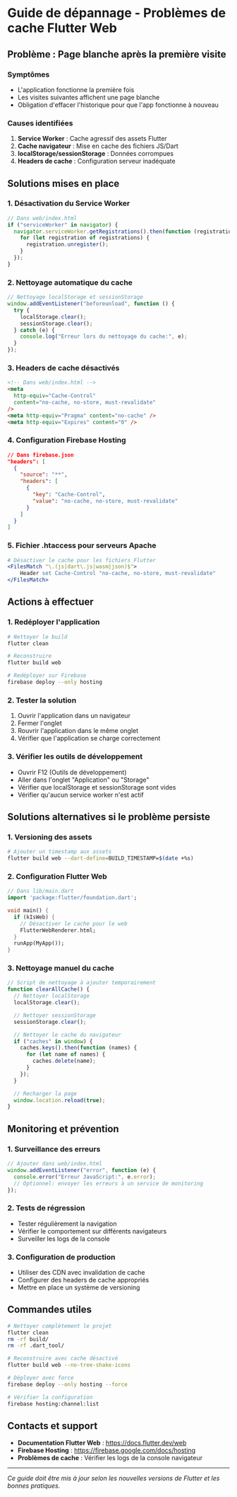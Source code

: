 # Guide de dépannage - Problèmes de cache Flutter Web

## Problème : Page blanche après la première visite

### Symptômes

- L'application fonctionne la première fois
- Les visites suivantes affichent une page blanche
- Obligation d'effacer l'historique pour que l'app fonctionne à nouveau

### Causes identifiées

1. **Service Worker** : Cache agressif des assets Flutter
2. **Cache navigateur** : Mise en cache des fichiers JS/Dart
3. **localStorage/sessionStorage** : Données corrompues
4. **Headers de cache** : Configuration serveur inadéquate

## Solutions mises en place

### 1. **Désactivation du Service Worker**

```javascript
// Dans web/index.html
if ("serviceWorker" in navigator) {
  navigator.serviceWorker.getRegistrations().then(function (registrations) {
    for (let registration of registrations) {
      registration.unregister();
    }
  });
}
```

### 2. **Nettoyage automatique du cache**

```javascript
// Nettoyage localStorage et sessionStorage
window.addEventListener("beforeunload", function () {
  try {
    localStorage.clear();
    sessionStorage.clear();
  } catch (e) {
    console.log("Erreur lors du nettoyage du cache:", e);
  }
});
```

### 3. **Headers de cache désactivés**

```html
<!-- Dans web/index.html -->
<meta
  http-equiv="Cache-Control"
  content="no-cache, no-store, must-revalidate"
/>
<meta http-equiv="Pragma" content="no-cache" />
<meta http-equiv="Expires" content="0" />
```

### 4. **Configuration Firebase Hosting**

```json
// Dans firebase.json
"headers": [
  {
    "source": "**",
    "headers": [
      {
        "key": "Cache-Control",
        "value": "no-cache, no-store, must-revalidate"
      }
    ]
  }
]
```

### 5. **Fichier .htaccess pour serveurs Apache**

```apache
# Désactiver le cache pour les fichiers Flutter
<FilesMatch "\.(js|dart\.js|wasm|json)$">
    Header set Cache-Control "no-cache, no-store, must-revalidate"
</FilesMatch>
```

## Actions à effectuer

### 1. **Redéployer l'application**

```bash
# Nettoyer le build
flutter clean

# Reconstruire
flutter build web

# Redéployer sur Firebase
firebase deploy --only hosting
```

### 2. **Tester la solution**

1. Ouvrir l'application dans un navigateur
2. Fermer l'onglet
3. Rouvrir l'application dans le même onglet
4. Vérifier que l'application se charge correctement

### 3. **Vérifier les outils de développement**

- Ouvrir F12 (Outils de développement)
- Aller dans l'onglet "Application" ou "Storage"
- Vérifier que localStorage et sessionStorage sont vides
- Vérifier qu'aucun service worker n'est actif

## Solutions alternatives si le problème persiste

### 1. **Versioning des assets**

```bash
# Ajouter un timestamp aux assets
flutter build web --dart-define=BUILD_TIMESTAMP=$(date +%s)
```

### 2. **Configuration Flutter Web**

```dart
// Dans lib/main.dart
import 'package:flutter/foundation.dart';

void main() {
  if (kIsWeb) {
    // Désactiver le cache pour le web
    FlutterWebRenderer.html;
  }
  runApp(MyApp());
}
```

### 3. **Nettoyage manuel du cache**

```javascript
// Script de nettoyage à ajouter temporairement
function clearAllCache() {
  // Nettoyer localStorage
  localStorage.clear();

  // Nettoyer sessionStorage
  sessionStorage.clear();

  // Nettoyer le cache du navigateur
  if ("caches" in window) {
    caches.keys().then(function (names) {
      for (let name of names) {
        caches.delete(name);
      }
    });
  }

  // Recharger la page
  window.location.reload(true);
}
```

## Monitoring et prévention

### 1. **Surveillance des erreurs**

```javascript
// Ajouter dans web/index.html
window.addEventListener("error", function (e) {
  console.error("Erreur JavaScript:", e.error);
  // Optionnel: envoyer les erreurs à un service de monitoring
});
```

### 2. **Tests de régression**

- Tester régulièrement la navigation
- Vérifier le comportement sur différents navigateurs
- Surveiller les logs de la console

### 3. **Configuration de production**

- Utiliser des CDN avec invalidation de cache
- Configurer des headers de cache appropriés
- Mettre en place un système de versioning

## Commandes utiles

```bash
# Nettoyer complètement le projet
flutter clean
rm -rf build/
rm -rf .dart_tool/

# Reconstruire avec cache désactivé
flutter build web --no-tree-shake-icons

# Déployer avec force
firebase deploy --only hosting --force

# Vérifier la configuration
firebase hosting:channel:list
```

## Contacts et support

- **Documentation Flutter Web** : https://docs.flutter.dev/web
- **Firebase Hosting** : https://firebase.google.com/docs/hosting
- **Problèmes de cache** : Vérifier les logs de la console navigateur

---

_Ce guide doit être mis à jour selon les nouvelles versions de Flutter et les bonnes pratiques._
